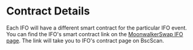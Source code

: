 # Contract Details

Each IFO will have a different smart contract for the particular IFO event. You can find the IFO's smart contract link on the [MoonwalkerSwap IFO page](https://home.moonwalker.network/ifo). The link will take you to IFO's contract page on BscScan.

